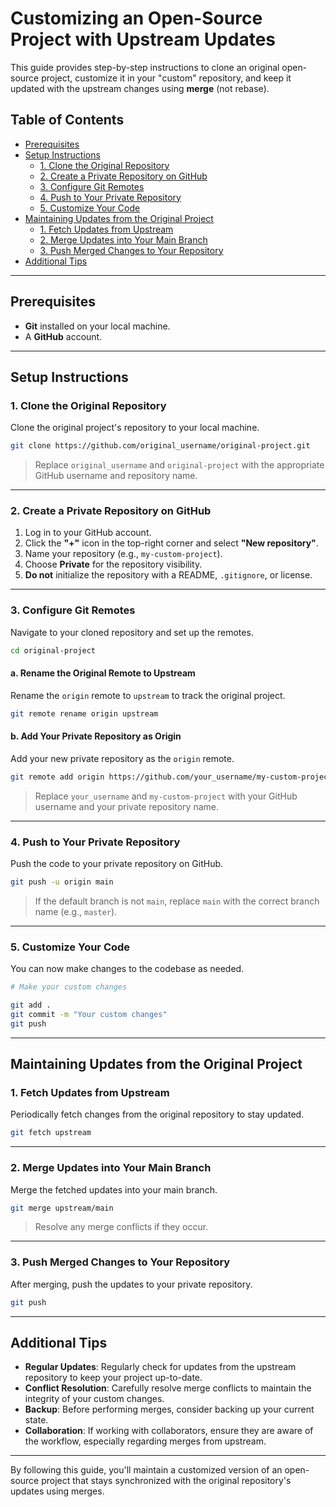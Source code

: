 # Customizing an Open-Source Project with Upstream Updates

This guide provides step-by-step instructions to clone an original open-source project, customize it in your "custom" repository, and keep it updated with the upstream changes using **merge** (not rebase).

## Table of Contents

- [Prerequisites](#prerequisites)
- [Setup Instructions](#setup-instructions)
  - [1. Clone the Original Repository](#1-clone-the-original-repository)
  - [2. Create a Private Repository on GitHub](#2-create-a-private-repository-on-github)
  - [3. Configure Git Remotes](#3-configure-git-remotes)
  - [4. Push to Your Private Repository](#4-push-to-your-private-repository)
  - [5. Customize Your Code](#5-customize-your-code)
- [Maintaining Updates from the Original Project](#maintaining-updates-from-the-original-project)
  - [1. Fetch Updates from Upstream](#1-fetch-updates-from-upstream)
  - [2. Merge Updates into Your Main Branch](#2-merge-updates-into-your-main-branch)
  - [3. Push Merged Changes to Your Repository](#3-push-merged-changes-to-your-repository)
- [Additional Tips](#additional-tips)

---

## Prerequisites

- **Git** installed on your local machine.
- A **GitHub** account.

---

## Setup Instructions

### 1. Clone the Original Repository

Clone the original project's repository to your local machine.

```bash
git clone https://github.com/original_username/original-project.git
```

> Replace `original_username` and `original-project` with the appropriate GitHub username and repository name.

---

### 2. Create a Private Repository on GitHub

1. Log in to your GitHub account.
2. Click the **"+"** icon in the top-right corner and select **"New repository"**.
3. Name your repository (e.g., `my-custom-project`).
4. Choose **Private** for the repository visibility.
5. **Do not** initialize the repository with a README, `.gitignore`, or license.

---

### 3. Configure Git Remotes

Navigate to your cloned repository and set up the remotes.

```bash
cd original-project
```

#### a. Rename the Original Remote to Upstream

Rename the `origin` remote to `upstream` to track the original project.

```bash
git remote rename origin upstream
```

#### b. Add Your Private Repository as Origin

Add your new private repository as the `origin` remote.

```bash
git remote add origin https://github.com/your_username/my-custom-project.git
```

> Replace `your_username` and `my-custom-project` with your GitHub username and your private repository name.

---

### 4. Push to Your Private Repository

Push the code to your private repository on GitHub.

```bash
git push -u origin main
```

> If the default branch is not `main`, replace `main` with the correct branch name (e.g., `master`).

---

### 5. Customize Your Code

You can now make changes to the codebase as needed.

```bash
# Make your custom changes

git add .
git commit -m "Your custom changes"
git push
```

---

## Maintaining Updates from the Original Project

### 1. Fetch Updates from Upstream

Periodically fetch changes from the original repository to stay updated.

```bash
git fetch upstream
```

---

### 2. Merge Updates into Your Main Branch

Merge the fetched updates into your main branch.

```bash
git merge upstream/main
```

> Resolve any merge conflicts if they occur.

---

### 3. Push Merged Changes to Your Repository

After merging, push the updates to your private repository.

```bash
git push
```

---

## Additional Tips

- **Regular Updates**: Regularly check for updates from the upstream repository to keep your project up-to-date.
- **Conflict Resolution**: Carefully resolve merge conflicts to maintain the integrity of your custom changes.
- **Backup**: Before performing merges, consider backing up your current state.
- **Collaboration**: If working with collaborators, ensure they are aware of the workflow, especially regarding merges from upstream.

---

By following this guide, you'll maintain a customized version of an open-source project that stays synchronized with the original repository's updates using merges.

